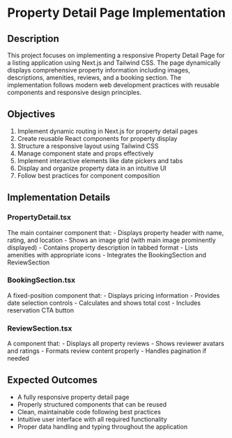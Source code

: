 # Property Detail Page Implementation

## Description
This project focuses on implementing a responsive Property Detail Page for a listing application using Next.js and Tailwind CSS. The page dynamically displays comprehensive property information including images, descriptions, amenities, reviews, and a booking section. The implementation follows modern web development practices with reusable components and responsive design principles.

## Objectives
1. Implement dynamic routing in Next.js for property detail pages
2. Create reusable React components for property display
3. Structure a responsive layout using Tailwind CSS
4. Manage component state and props effectively
5. Implement interactive elements like date pickers and tabs
6. Display and organize property data in an intuitive UI
7. Follow best practices for component composition

## Implementation Details
### PropertyDetail.tsx
The main container component that: - Displays property header with name, rating, and location - Shows an image grid (with main image prominently displayed) - Contains property description in tabbed format - Lists amenities with appropriate icons - Integrates the BookingSection and ReviewSection

### BookingSection.tsx
A fixed-position component that: - Displays pricing information - Provides date selection controls - Calculates and shows total cost - Includes reservation CTA button

### ReviewSection.tsx
A component that: - Displays all property reviews - Shows reviewer avatars and ratings - Formats review content properly - Handles pagination if needed

## Expected Outcomes
- A fully responsive property detail page
- Properly structured components that can be reused
- Clean, maintainable code following best practices
- Intuitive user interface with all required functionality
- Proper data handling and typing throughout the application
